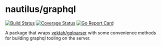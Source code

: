# nautilus/graphql

[![Build Status](https://travis-ci.org/nautilus/graphql.svg?branch=master)](https://travis-ci.org/nautilus/graphql) [![Coverage Status](https://coveralls.io/repos/github/nautilus/graphql/badge.svg?branch=master)](https://coveralls.io/github/nautilus/graphql?branch=master) [![Go Report Card](https://goreportcard.com/badge/github.com/nautilus/gateway)](https://goreportcard.com/report/github.com/nautilus/gateway)

A package that wraps [vektah/gqlparser](https://github.com/vektah/gqlparser) with
some convenience methods for building graphql tooling on the server.
